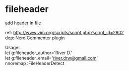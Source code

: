# fileheader
add header in file

ref: http://www.vim.org/scripts/script.php?script_id=2902   
dep: Nerd Commenter plugin   

Usage:    
 let g:fileheader_author='River D.'    
 let g:fileheader_email='river.drw@gmail.com'    
 nnoremap <F4> :FileHeaderDetect<cr>    
 
